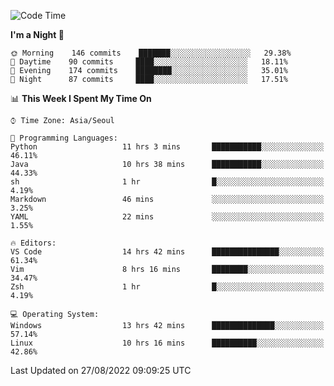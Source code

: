 <!--START_SECTION:waka-->
![Code Time](http://img.shields.io/badge/Code%20Time-1%2C385%20hrs%2048%20mins-blue)

**I'm a Night 🦉** 

```text
🌞 Morning    146 commits    ███████░░░░░░░░░░░░░░░░░░   29.38% 
🌆 Daytime    90 commits     ████░░░░░░░░░░░░░░░░░░░░░   18.11% 
🌃 Evening    174 commits    ████████░░░░░░░░░░░░░░░░░   35.01% 
🌙 Night      87 commits     ████░░░░░░░░░░░░░░░░░░░░░   17.51%

```


📊 **This Week I Spent My Time On** 

```text
⌚︎ Time Zone: Asia/Seoul

💬 Programming Languages: 
Python                   11 hrs 3 mins       ███████████░░░░░░░░░░░░░░   46.11% 
Java                     10 hrs 38 mins      ███████████░░░░░░░░░░░░░░   44.33% 
sh                       1 hr                █░░░░░░░░░░░░░░░░░░░░░░░░   4.19% 
Markdown                 46 mins             ░░░░░░░░░░░░░░░░░░░░░░░░░   3.25% 
YAML                     22 mins             ░░░░░░░░░░░░░░░░░░░░░░░░░   1.55%

🔥 Editors: 
VS Code                  14 hrs 42 mins      ███████████████░░░░░░░░░░   61.34% 
Vim                      8 hrs 16 mins       ████████░░░░░░░░░░░░░░░░░   34.47% 
Zsh                      1 hr                █░░░░░░░░░░░░░░░░░░░░░░░░   4.19%

💻 Operating System: 
Windows                  13 hrs 42 mins      ██████████████░░░░░░░░░░░   57.14% 
Linux                    10 hrs 16 mins      ██████████░░░░░░░░░░░░░░░   42.86%

```


 Last Updated on 27/08/2022 09:09:25 UTC
<!--END_SECTION:waka-->
